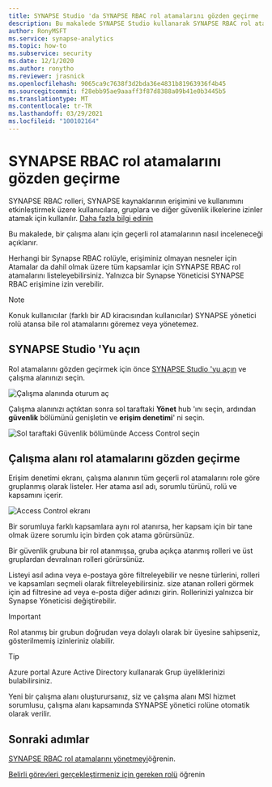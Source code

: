 ```yaml
---
title: SYNAPSE Studio 'da SYNAPSE RBAC rol atamalarını gözden geçirme
description: Bu makalede SYNAPSE Studio kullanarak SYNAPSE RBAC rol atamalarının nasıl gözden geçirkullanılacağı açıklanmaktadır
author: RonyMSFT
ms.service: synapse-analytics
ms.topic: how-to
ms.subservice: security
ms.date: 12/1/2020
ms.author: ronytho
ms.reviewer: jrasnick
ms.openlocfilehash: 9065ca9c7638f3d2bda36e4831b81963936f4b45
ms.sourcegitcommit: f28ebb95ae9aaaff3f87d8388a09b41e0b3445b5
ms.translationtype: MT
ms.contentlocale: tr-TR
ms.lasthandoff: 03/29/2021
ms.locfileid: "100102164"
---
```

# <a name="how-to-review-synapse-rbac-role-assignments"></a>SYNAPSE RBAC rol atamalarını gözden geçirme

SYNAPSE RBAC rolleri, SYNAPSE kaynaklarının erişimini ve kullanımını etkinleştirmek üzere kullanıcılara, gruplara ve diğer güvenlik ilkelerine izinler atamak için kullanılır.  [Daha fazla bilgi edinin](./synapse-workspace-synapse-rbac.md)

Bu makalede, bir çalışma alanı için geçerli rol atamalarının nasıl inceleneceği açıklanır.

Herhangi bir Synapse RBAC rolüyle, erişiminiz olmayan nesneler için Atamalar da dahil olmak üzere tüm kapsamlar için SYNAPSE RBAC rol atamalarını listeleyebilirsiniz. Yalnızca bir Synapse Yöneticisi SYNAPSE RBAC erişimine izin verebilir.  

>[!Note]
>Konuk kullanıcılar (farklı bir AD kiracısından kullanıcılar) SYNAPSE yönetici rolü atansa bile rol atamalarını göremez veya yönetemez.    

## <a name="open-synapse-studio"></a>SYNAPSE Studio 'Yu açın  

Rol atamalarını gözden geçirmek için önce [SYNAPSE Studio 'yu açın](https://web.azuresynapse.net/) ve çalışma alanınızı seçin. 

![Çalışma alanında oturum aç](./media/common/login-workspace.png) 
 
 Çalışma alanınızı açtıktan sonra sol taraftaki **Yönet** hub 'ını seçin, ardından **güvenlik** bölümünü genişletin ve **erişim denetimi**' ni seçin. 

 ![Sol taraftaki Güvenlik bölümünde Access Control seçin](./media/how-to-manage-synapse-rbac-role-assignments/left-nav-security-access-control.png)

## <a name="review-workspace-role-assignments"></a>Çalışma alanı rol atamalarını gözden geçirme

Erişim denetimi ekranı, çalışma alanının tüm geçerli rol atamalarını role göre gruplanmış olarak listeler. Her atama asıl adı, sorumlu türünü, rolü ve kapsamını içerir.

![Access Control ekranı](./media/how-to-review-synapse-rbac-role-assignments/access-control-assignments.png)

Bir sorumluya farklı kapsamlara aynı rol atanırsa, her kapsam için bir tane olmak üzere sorumlu için birden çok atama görürsünüz.  

Bir güvenlik grubuna bir rol atanmışsa, gruba açıkça atanmış rolleri ve üst gruplardan devralınan rolleri görürsünüz.  

Listeyi asıl adına veya e-postaya göre filtreleyebilir ve nesne türlerini, rolleri ve kapsamları seçmeli olarak filtreleyebilirsiniz. size atanan rolleri görmek için ad filtresine ad veya e-posta diğer adınızı girin. Rollerinizi yalnızca bir Synapse Yöneticisi değiştirebilir.

>[!Important] 
>Rol atanmış bir grubun doğrudan veya dolaylı olarak bir üyesine sahipseniz, gösterilmemiş izinleriniz olabilir.

>[!tip]
>Azure portal Azure Active Directory kullanarak Grup üyeliklerinizi bulabilirsiniz.  

Yeni bir çalışma alanı oluşturursanız, siz ve çalışma alanı MSI hizmet sorumlusu, çalışma alanı kapsamında SYNAPSE yönetici rolüne otomatik olarak verilir.

## <a name="next-steps"></a>Sonraki adımlar

[SYNAPSE RBAC rol atamalarını yönetmeyi](./how-to-manage-synapse-rbac-role-assignments.md)öğrenin.

[Belirli görevleri gerçekleştirmeniz için gereken rolü](./synapse-workspace-understand-what-role-you-need.md) öğrenin